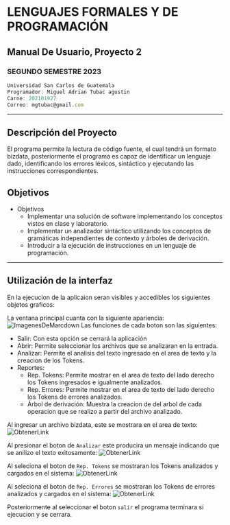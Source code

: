# LENGUAJES FORMALES Y DE PROGRAMACIÓN
## Manual De Usuario, Proyecto 2 
### SEGUNDO SEMESTRE 2023
```js
Universidad San Carlos de Guatemala
Programador: Miguel Adrian Tubac agustin
Carne: 202101927
Correo: mgtubac@gmail.com
```
---
## Descripción del Proyecto
El programa permite la lectura de código fuente, el cual tendrá un formato bizdata, posteriormente el programa es capaz de identificar un lenguaje dado, identificando los errores léxicos, sintáctico y ejecutando las instrucciones correspondientes. 


## Objetivos
* Objetivos
    * Implementar una solución de software implementando los conceptos vistos en clase y laboratorio.
    * Implementar un analizador sintáctico utilizando los conceptos de gramáticas independientes de contexto y árboles de derivación.
    * Introducir a la ejecución de instrucciones en un lenguaje de programación. 

---
## Utilización de la interfaz 
En la ejecucion de la aplicaion seran visibles y accedibles los siguientes objetos graficos:

La ventana principal cuanta con la siguiente apariencia:
![ImagenesDeMarcdown](https://i.ibb.co/DKmcmnN/image.png)
Las funciones de cada boton son las siguientes:
* Salir: Con esta opción se cerrará la aplicación
* Abrir: Permite seleccionar los archivos que se analizaran en la entrada.
* Analizar: Permite el analisis del texto ingresado en el area de texto y la creacion de los Tokens.
* Reportes:
    * Rep. Tokens: Permite mostrar en el area de texto del lado derecho los Tokens ingresados e igualmente analizados.
    * Rep. Errores: Permite mostrar en el area de texto del lado derecho los Tokens  de errores analizados.
    * Árbol de derivación: Muestra la creacion de del arbol de cada operacion que se realizo a partir del archivo analizado.
    

Al ingresar un archivo bizdata, este se mostrara en el area de texto:
![ObtenerLink](https://i.ibb.co/xCYg9kr/image.png)

Al presionar el boton de `Analizar` este producira un mensaje indicando que se anilizo el texto exitosamente:
![ObtenerLink](https://i.ibb.co/Cw3LNr9/image.png)

Al seleciona el boton de `Rep. Tokens` se mostraran los Tokens analizados y cargados en el sistema:
![ObtenerLink](https://i.ibb.co/pzp6k0v/image.png)

Al seleciona el boton de `Rep. Errores` se mostraran los Tokens de errores analizados y cargados en el sistema:
![ObtenerLink](https://i.ibb.co/8PK739V/image.png)



Posteriormente al seleccionar el boton `salir` el programa terminara si ejecucion y se cerrara.
